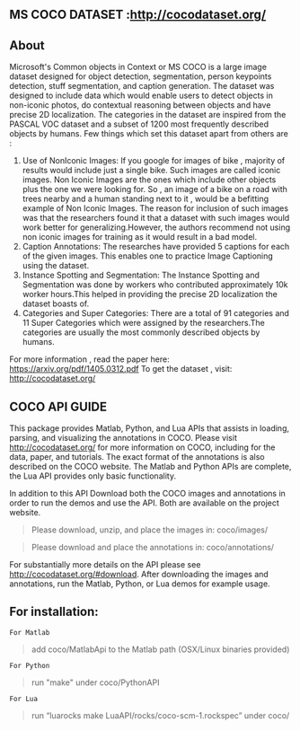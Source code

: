 ## MS COCO DATASET :http://cocodataset.org/

## About

Microsoft's Common objects in Context or MS COCO is a large image dataset designed for object detection, segmentation, person keypoints detection, stuff segmentation, and caption generation. The dataset was designed to include data which would enable users to detect objects in non-iconic photos, do contextual reasoning between objects and have precise 2D localization. The categories in the dataset are inspired from the PASCAL VOC dataset and a subset of 1200 most frequently described objects by humans.
Few things which set this dataset apart from others are :
1) Use of NonIconic Images: If you google for images of bike , majority of results would include just a single bike. Such images are called iconic images. Non Iconic Images are the ones which include other objects plus the one we were looking for. So , an image of a bike on a road with trees nearby and a human standing next to it , would be a befitting example of Non Iconic Images. The reason for inclusion of such images was that the researchers found it that a dataset with such images would work better for generalizing.However, the authors recommend not using non iconic images for training as it would result in a bad model.
2) Caption Annotations: The researches have provided 5 captions for each of the given images. This enables one to practice Image Captioning using the dataset.
3) Instance Spotting and Segmentation: The Instance Spotting and Segmentation was done by workers who contributed approximately 10k worker hours.This helped in providing the precise 2D localization the dataset boasts of.
4) Categories and Super Categories: There are a total of 91 categories and 11 Super Categories which were assigned by the researchers.The categories are usually the most commonly described objects by humans.

For more information , read the paper here: https://arxiv.org/pdf/1405.0312.pdf
To get the dataset , visit: http://cocodataset.org/



## COCO API GUIDE

This package provides Matlab, Python, and Lua APIs that assists in loading, parsing, and visualizing the annotations in COCO. Please visit http://cocodataset.org/ for more information on COCO, including for the data, paper, and tutorials. The exact format of the annotations is also described on the COCO website. The Matlab and Python APIs are complete, the Lua API provides only basic functionality.

In addition to this API
Download both the COCO images and annotations in order to run the demos and use the API. Both are available on the project website.

> Please download, unzip, and place the images in: coco/images/

>Please download and place the annotations in: coco/annotations/

For substantially more details on the API please see http://cocodataset.org/#download. After downloading the images and annotations, run the Matlab, Python, or Lua demos for example usage.

## For installation:

`For Matlab`
> add coco/MatlabApi to the Matlab path (OSX/Linux binaries provided)

`For Python`
>run "make" under coco/PythonAPI

`For Lua`
>run “luarocks make LuaAPI/rocks/coco-scm-1.rockspec” under coco/
